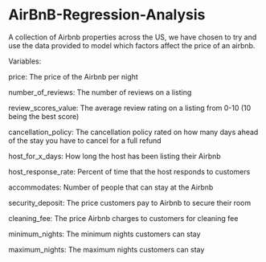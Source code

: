 # AirBnB-Regression-Analysis
A collection of Airbnb properties across the US, we have chosen to try and use the data provided to model which factors affect the price of an airbnb.

Variables:

price: The price of the Airbnb per night

number_of_reviews: The number of reviews on a listing

review_scores_value: The average review rating on a listing from 0-10 (10 being the best score)

cancellation_policy: The cancellation policy rated on how many days ahead of the stay you have to cancel for a full refund

host_for_x_days: How long the host has been listing their Airbnb

host_response_rate: Percent of time that the host responds to customers

accommodates: Number of people that can stay at the Airbnb

security_deposit: The price customers pay to Airbnb to secure their room

cleaning_fee: The price Airbnb charges to customers for cleaning fee 

minimum_nights: The minimum nights customers can stay 

maximum_nights: The maximum nights customers can stay 
